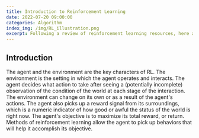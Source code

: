 ```yaml
---
title: Introduction to Reinforcement Learning
date: 2022-07-20 09:00:00
categories: Algorithm
index_img: /img/RL_illustration.png
excerpt: Following a review of reinforcement learning resources, here are some notes and summary.
---
```


## Introduction

The agent and the environment are the key characters of RL. The environment is the setting in which the agent operates and interacts. The agent decides what action to take after seeing a (potentially incomplete) observation of the condition of the world at each stage of the interaction. The environment can change on its own or as a result of the agent's actions. The agent also picks up a reward signal from its surroundings, which is a numeric indicator of how good or awful the status of the world is right now. The agent's objective is to maximize its total reward, or return. Methods of reinforcement learning allow the agent to pick up behaviors that will help it accomplish its objective. 

